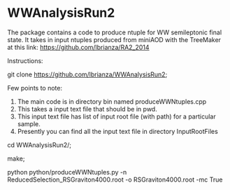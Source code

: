 # WWAnalysisRun2

The package contains a code to produce ntuple for WW semileptonic final state.
It takes in input ntuples produced from miniAOD with the TreeMaker at this link: https://github.com/lbrianza/RA2_2014


Instructions:

git clone https://github.com/lbrianza/WWAnalysisRun2;

Few points to note:

1. The main code is in directory bin named produceWWNtuples.cpp
2. This takes a input text file that should be in pwd.
  1. This input text file has list of input root file (with path) for a particular sample.
  2. Presently you can find all the input text file in directory InputRootFiles

cd WWAnalysisRun2/;

make;

python python/produceWWNtuples.py -n ReducedSelection_RSGraviton4000.root -o RSGraviton4000.root -mc True
